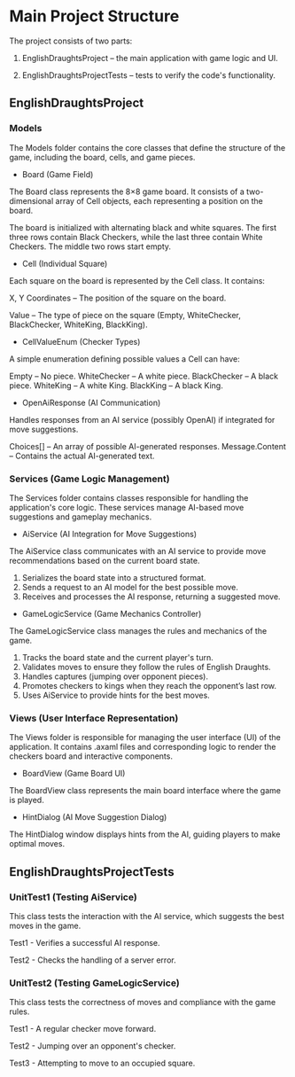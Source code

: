 # Main Project Structure
The project consists of two parts:

1) EnglishDraughtsProject – the main application with game logic and UI.

2) EnglishDraughtsProjectTests – tests to verify the code's functionality.

## EnglishDraughtsProject

### Models

The Models folder contains the core classes that define the structure of the game, including the board, cells, and game pieces.

- Board (Game Field)

The Board class represents the 8×8 game board. It consists of a two-dimensional array of Cell objects, each representing a position on the board.

The board is initialized with alternating black and white squares.
The first three rows contain Black Checkers, while the last three contain White Checkers.
The middle two rows start empty.

- Cell (Individual Square)

Each square on the board is represented by the Cell class. It contains:

X, Y Coordinates – The position of the square on the board.

Value – The type of piece on the square (Empty, WhiteChecker, BlackChecker, WhiteKing, BlackKing).

- CellValueEnum (Checker Types)

A simple enumeration defining possible values a Cell can have:

Empty – No piece.
WhiteChecker – A white piece.
BlackChecker – A black piece.
WhiteKing – A white King.
BlackKing – A black King.

- OpenAiResponse (AI Communication)

Handles responses from an AI service (possibly OpenAI) if integrated for move suggestions.

Choices[] – An array of possible AI-generated responses.
Message.Content – Contains the actual AI-generated text.

### Services (Game Logic Management)

The Services folder contains classes responsible for handling the application's core logic. These services manage AI-based move suggestions and gameplay mechanics.

- AiService (AI Integration for Move Suggestions)

The AiService class communicates with an AI service to provide move recommendations based on the current board state.

1) Serializes the board state into a structured format. 
2) Sends a request to an AI model for the best possible move. 
3) Receives and processes the AI response, returning a suggested move.

- GameLogicService (Game Mechanics Controller)

The GameLogicService class manages the rules and mechanics of the game.

1) Tracks the board state and the current player's turn.
2) Validates moves to ensure they follow the rules of English Draughts.
3) Handles captures (jumping over opponent pieces).
4) Promotes checkers to kings when they reach the opponent’s last row.
5) Uses AiService to provide hints for the best moves.

### Views (User Interface Representation)

The Views folder is responsible for managing the user interface (UI) of the application. It contains .axaml files and corresponding logic to render the checkers board and interactive components.

- BoardView (Game Board UI)

The BoardView class represents the main board interface where the game is played.

- HintDialog (AI Move Suggestion Dialog)

The HintDialog window displays hints from the AI, guiding players to make optimal moves.

## EnglishDraughtsProjectTests

### UnitTest1 (Testing AiService)

This class tests the interaction with the AI service, which suggests the best moves in the game.

Test1 - Verifies a successful AI response.

Test2 - Checks the handling of a server error.

### UnitTest2 (Testing GameLogicService)

This class tests the correctness of moves and compliance with the game rules.

Test1 - A regular checker move forward.

Test2 - Jumping over an opponent's checker.

Test3 - Attempting to move to an occupied square.